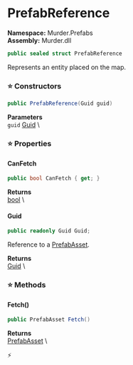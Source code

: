 # PrefabReference

**Namespace:** Murder.Prefabs \
**Assembly:** Murder.dll

```csharp
public sealed struct PrefabReference
```

Represents an entity placed on the map.

### ⭐ Constructors
```csharp
public PrefabReference(Guid guid)
```

**Parameters** \
`guid` [Guid](https://learn.microsoft.com/en-us/dotnet/api/System.Guid?view=net-7.0) \

### ⭐ Properties
#### CanFetch
```csharp
public bool CanFetch { get; }
```

**Returns** \
[bool](https://learn.microsoft.com/en-us/dotnet/api/System.Boolean?view=net-7.0) \
#### Guid
```csharp
public readonly Guid Guid;
```

Reference to a [PrefabAsset](../../Murder/Assets/PrefabAsset.html).

**Returns** \
[Guid](https://learn.microsoft.com/en-us/dotnet/api/System.Guid?view=net-7.0) \
### ⭐ Methods
#### Fetch()
```csharp
public PrefabAsset Fetch()
```

**Returns** \
[PrefabAsset](../../Murder/Assets/PrefabAsset.html) \



⚡